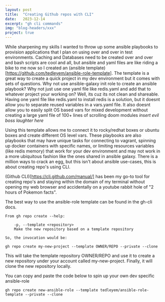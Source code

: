 ```yaml
---
layout: post
title:  "Creating Github repos with CLI"
date:   2023-12-14
excerpt: "gh cli commands"
img: "blog-headers/xxx"
project: true  
---
```


While sharpening my skills I wanted to throw up some ansible playbooks to provision applications that I plan on using over and over in test environments. Caching and Databases need to be created over and over and bash scripts are cool and all, but ansible and yaml files are like riding a bike to me now so I created an (ansible template)[https://github.com/tedleyem/ansible-role-template]. The template is a great way to create a quick project in my dev environment but it comes with sets of questions.
Why not use ansible-galaxy init role <role-name> to create an ansible playbook? Why not just use one yaml file like redis.yaml and add that to whatever project your working on? Well, its cuz its not clean and shareable. Having one yaml file like redis.yaml to install redis is a solution, but it doesnt allow you to separate reused variables in a vars.yaml file. It also doesnt allow you to easily split OS based vars for mixed development without creating a large yaml file of 100+ lines of scrolling doom modules *insert evil boss laughter here*

Using this template allows me to connect it to rocky/redhat boxes or ubuntu boxes and create different OS level vars. These playbooks are also playbooks that may have unique tasks for connecting to vagrant, spinning up docker containers with specific names, or limiting resources variables (like redis memory) that work for your dev environment and may not work in a more ubiquitous fashion like the ones shared in ansible galaxy.
There is a million ways to crack an egg, but this isn't about ansible use-cases, this is about creating repo's using CLI.


(Github CLI)[https://cli.github.com/manual/] has been my go-to tool
for creating repo's and staying within the domain of my terminal without opening my web browser and accidentally on a youtube rabbit hole of "2 hours of Pokemon facts".

The best way to use the ansible-role template can be found in the gh-cli
docs.

```
From gh repo create --help:

    -p, --template <repository>
    Make the new repository based on a template repository

So, the invocation would be:

gh repo create my-new-project --template OWNER/REPO --private --clone

```
This will take the template repository OWNER/REPO and use it to create a new repository under your account called my-new-project. Finally, it will clone the new repository locally.



You can copy and paste the code below to spin up your own dev specific ansible-role

```
gh repo create new-ansible-role --template tedleyem/ansible-role-template --private --clone
```

